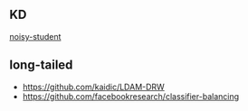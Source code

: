 

## KD

[noisy-student](https://github.com/sally20921/NoisyStudent/tree/main/code)

## long-tailed

* https://github.com/kaidic/LDAM-DRW
* https://github.com/facebookresearch/classifier-balancing